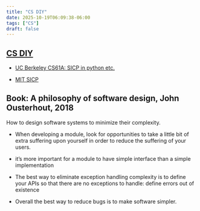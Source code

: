 ```yaml
---
title: "CS DIY"
date: 2025-10-19T06:09:38-06:00
tags: ["CS"]
draft: false
---
```


## [CS DIY](https://csdiy.wiki/)

* [UC Berkeley CS61A: SICP in python etc.](https://www.composingprograms.com/)

* [MIT SICP](https://ocw.mit.edu/courses/6-001-structure-and-interpretation-of-computer-programs-spring-2005/)

## Book: A philosophy of software design, John Ousterhout, 2018

How to design software systems to minimize their complexity.

* When developing a module, look for opportunities to take a little bit of extra suffering upon yourself in order to reduce the suffering of your users.

* it’s more important for a module to have simple interface than a simple implementation

* The best way to eliminate exception handling complexity is to define your APIs so that there are no exceptions to handle: define errors out of existence

* Overall the best way to reduce bugs is to make software simpler.

